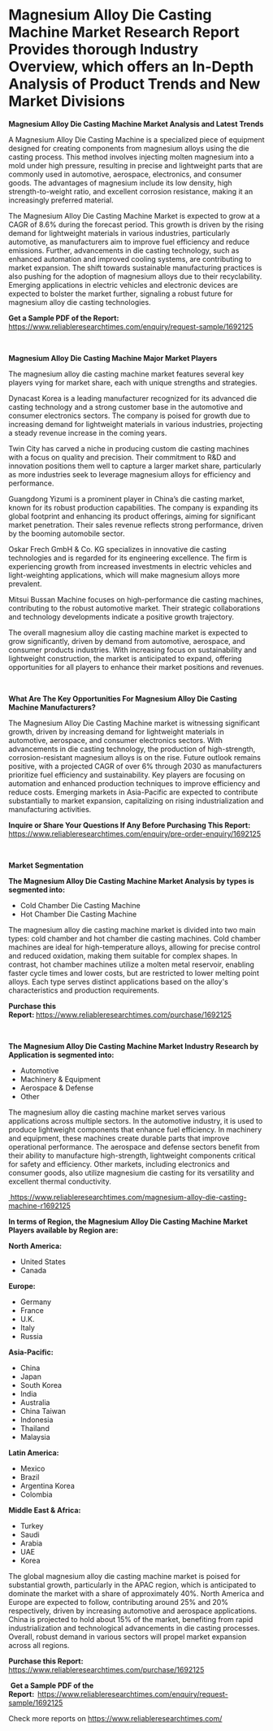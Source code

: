 <p><h1>Magnesium Alloy Die Casting Machine Market Research Report Provides thorough Industry Overview, which offers an In-Depth Analysis of Product Trends and New Market Divisions</h1></p><p><strong>Magnesium Alloy Die Casting Machine Market Analysis and Latest Trends</strong></p>
<p><p>A Magnesium Alloy Die Casting Machine is a specialized piece of equipment designed for creating components from magnesium alloys using the die casting process. This method involves injecting molten magnesium into a mold under high pressure, resulting in precise and lightweight parts that are commonly used in automotive, aerospace, electronics, and consumer goods. The advantages of magnesium include its low density, high strength-to-weight ratio, and excellent corrosion resistance, making it an increasingly preferred material.</p><p>The Magnesium Alloy Die Casting Machine Market is expected to grow at a CAGR of 8.6% during the forecast period. This growth is driven by the rising demand for lightweight materials in various industries, particularly automotive, as manufacturers aim to improve fuel efficiency and reduce emissions. Further, advancements in die casting technology, such as enhanced automation and improved cooling systems, are contributing to market expansion. The shift towards sustainable manufacturing practices is also pushing for the adoption of magnesium alloys due to their recyclability. Emerging applications in electric vehicles and electronic devices are expected to bolster the market further, signaling a robust future for magnesium alloy die casting technologies.</p></p>
<p><strong>Get a Sample PDF of the Report:&nbsp;</strong> <a href="https://www.reliableresearchtimes.com/enquiry/request-sample/1692125?utm_campaign=3585&utm_medium=2&utm_source=Github&utm_content=ia&utm_term=27032025&utm_id=magnesium-alloy-die-casting-machine">https://www.reliableresearchtimes.com/enquiry/request-sample/1692125</a></p>
<p>&nbsp;</p>
<p><strong>Magnesium Alloy Die Casting Machine Major Market Players</strong></p>
<p><p>The magnesium alloy die casting machine market features several key players vying for market share, each with unique strengths and strategies. </p><p>Dynacast Korea is a leading manufacturer recognized for its advanced die casting technology and a strong customer base in the automotive and consumer electronics sectors. The company is poised for growth due to increasing demand for lightweight materials in various industries, projecting a steady revenue increase in the coming years.</p><p>Twin City has carved a niche in producing custom die casting machines with a focus on quality and precision. Their commitment to R&D and innovation positions them well to capture a larger market share, particularly as more industries seek to leverage magnesium alloys for efficiency and performance.</p><p>Guangdong Yizumi is a prominent player in China’s die casting market, known for its robust production capabilities. The company is expanding its global footprint and enhancing its product offerings, aiming for significant market penetration. Their sales revenue reflects strong performance, driven by the booming automobile sector.</p><p>Oskar Frech GmbH & Co. KG specializes in innovative die casting technologies and is regarded for its engineering excellence. The firm is experiencing growth from increased investments in electric vehicles and light-weighting applications, which will make magnesium alloys more prevalent.</p><p>Mitsui Bussan Machine focuses on high-performance die casting machines, contributing to the robust automotive market. Their strategic collaborations and technology developments indicate a positive growth trajectory.</p><p>The overall magnesium alloy die casting machine market is expected to grow significantly, driven by demand from automotive, aerospace, and consumer products industries. With increasing focus on sustainability and lightweight construction, the market is anticipated to expand, offering opportunities for all players to enhance their market positions and revenues.</p></p>
<p>&nbsp;</p>
<p><strong>What Are The Key Opportunities For Magnesium Alloy Die Casting Machine Manufacturers?</strong></p>
<p><p>The Magnesium Alloy Die Casting Machine market is witnessing significant growth, driven by increasing demand for lightweight materials in automotive, aerospace, and consumer electronics sectors. With advancements in die casting technology, the production of high-strength, corrosion-resistant magnesium alloys is on the rise. Future outlook remains positive, with a projected CAGR of over 6% through 2030 as manufacturers prioritize fuel efficiency and sustainability. Key players are focusing on automation and enhanced production techniques to improve efficiency and reduce costs. Emerging markets in Asia-Pacific are expected to contribute substantially to market expansion, capitalizing on rising industrialization and manufacturing activities.</p></p>
<p><strong>Inquire or Share Your Questions If Any Before Purchasing This Report:</strong> <a href="https://www.reliableresearchtimes.com/enquiry/pre-order-enquiry/1692125?utm_campaign=3585&utm_medium=2&utm_source=Github&utm_content=ia&utm_term=27032025&utm_id=magnesium-alloy-die-casting-machine">https://www.reliableresearchtimes.com/enquiry/pre-order-enquiry/1692125</a></p>
<p>&nbsp;</p>
<p><strong>Market Segmentation</strong></p>
<p><strong>The Magnesium Alloy Die Casting Machine Market Analysis by types is segmented into:</strong></p>
<p><ul><li>Cold Chamber Die Casting Machine</li><li>Hot Chamber Die Casting Machine</li></ul></p>
<p><p>The magnesium alloy die casting machine market is divided into two main types: cold chamber and hot chamber die casting machines. Cold chamber machines are ideal for high-temperature alloys, allowing for precise control and reduced oxidation, making them suitable for complex shapes. In contrast, hot chamber machines utilize a molten metal reservoir, enabling faster cycle times and lower costs, but are restricted to lower melting point alloys. Each type serves distinct applications based on the alloy's characteristics and production requirements.</p></p>
<p><strong>Purchase this Report:&nbsp;</strong><a href="https://www.reliableresearchtimes.com/purchase/1692125?utm_campaign=3585&utm_medium=2&utm_source=Github&utm_content=ia&utm_term=27032025&utm_id=magnesium-alloy-die-casting-machine">https://www.reliableresearchtimes.com/purchase/1692125</a></p>
<p>&nbsp;</p>
<p><strong>The Magnesium Alloy Die Casting Machine Market Industry Research by Application is segmented into:</strong></p>
<p><ul><li>Automotive</li><li>Machinery & Equipment</li><li>Aerospace & Defense</li><li>Other</li></ul></p>
<p><p>The magnesium alloy die casting machine market serves various applications across multiple sectors. In the automotive industry, it is used to produce lightweight components that enhance fuel efficiency. In machinery and equipment, these machines create durable parts that improve operational performance. The aerospace and defense sectors benefit from their ability to manufacture high-strength, lightweight components critical for safety and efficiency. Other markets, including electronics and consumer goods, also utilize magnesium die casting for its versatility and excellent thermal conductivity.</p></p>
<p><a href="https://www.reliableresearchtimes.com/magnesium-alloy-die-casting-machine-r1692125?utm_campaign=3585&utm_medium=2&utm_source=Github&utm_content=ia&utm_term=27032025&utm_id=magnesium-alloy-die-casting-machine">&nbsp;https://www.reliableresearchtimes.com/magnesium-alloy-die-casting-machine-r1692125</a></p>
<p><strong>In terms of Region, the Magnesium Alloy Die Casting Machine Market Players available by Region are:</strong></p>
<p>
    <p> <strong> North America: </strong>
        <ul>
            <li>United States</li>
            <li>Canada</li>
        </ul>
        </p> 
    <p> <strong> Europe: </strong>
        <ul>
            <li>Germany</li>
            <li>France</li>
            <li>U.K.</li>
            <li>Italy</li>
            <li>Russia</li>
        </ul>
        </p> 
    <p> <strong> Asia-Pacific: </strong>
        <ul>
            <li>China</li>
            <li>Japan</li>
            <li>South Korea</li>
            <li>India</li>
            <li>Australia</li>
            <li>China Taiwan</li>
            <li>Indonesia</li>
            <li>Thailand</li>
            <li>Malaysia</li>
        </ul>
        </p> 
    <p> <strong> Latin America: </strong>
        <ul>
            <li>Mexico</li>
            <li>Brazil</li>
            <li>Argentina Korea</li>
            <li>Colombia</li>
        </ul>
        </p> 
    <p> <strong> Middle East & Africa: </strong>
        <ul>
            <li>Turkey</li>
            <li>Saudi</li>
            <li>Arabia</li>
            <li>UAE</li>
            <li>Korea</li>
        </ul>
    </p>
    </p>
<p><p>The global magnesium alloy die casting machine market is poised for substantial growth, particularly in the APAC region, which is anticipated to dominate the market with a share of approximately 40%. North America and Europe are expected to follow, contributing around 25% and 20% respectively, driven by increasing automotive and aerospace applications. China is projected to hold about 15% of the market, benefiting from rapid industrialization and technological advancements in die casting processes. Overall, robust demand in various sectors will propel market expansion across all regions.</p></p>
<p><strong>Purchase this Report: </strong><a href="https://www.reliableresearchtimes.com/purchase/1692125?utm_campaign=3585&utm_medium=2&utm_source=Github&utm_content=ia&utm_term=27032025&utm_id=magnesium-alloy-die-casting-machine">https://www.reliableresearchtimes.com/purchase/1692125</a></p>
<p>&nbsp;<strong>Get a Sample PDF of the Report:&nbsp;&nbsp;</strong><a href="https://www.reliableresearchtimes.com/enquiry/request-sample/1692125?utm_campaign=3585&utm_medium=2&utm_source=Github&utm_content=ia&utm_term=27032025&utm_id=magnesium-alloy-die-casting-machine">https://www.reliableresearchtimes.com/enquiry/request-sample/1692125</a></p>
<p><strong></strong></p>
<p>Check more reports on <a href="https://www.reliableresearchtimes.com/?utm_campaign=3585&utm_medium=2&utm_source=Github&utm_content=ia&utm_term=27032025&utm_id=magnesium-alloy-die-casting-machine">https://www.reliableresearchtimes.com/</a></p>